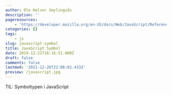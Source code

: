 ```yaml
---
author: Ole Halvor Smylingsås
description: ''
pageresources:
    - 'https://developer.mozilla.org/en-US/docs/Web/JavaScript/Reference/Global_Objects/Symbol'
categories: []
tags:
    - js
slug: javascript-symbol
title: JavaScript Symbol
date: 2019-12-21T16:16:51.000Z
draft: false
comments: false
lastmod: '2021-12-26T22:06:01.433Z'
preview: /javascript.jpg
---
```


TIL: Symboltypen i JavaScript
<!--more-->

